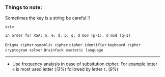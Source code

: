 ### Things to note:

Sometimes the key is a string be careful !!

`sstv`

`in order for RSA: n, e, d, p, q, d mod (p-1), d mod (q-1)`

`Enigma cipher`
`symbolic cipher`
`cipher identifier`
`keyboard cipher`
`cryptogram solver`
`Brainfuck esoteric language`

---

- Use frequency analysis in case of subsitution cipher. For example letter `e` is most used letter (*13%*) followed by letter `t`. (*9%*)
